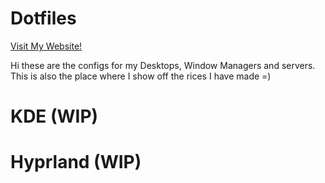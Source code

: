# Dotfiles
<a href='https://madz258.top'> Visit My Website! </a>


Hi these are the configs for my Desktops, Window Managers and servers. This is also the place where I show off the rices I have made =)

# KDE (WIP)


# Hyprland (WIP)

